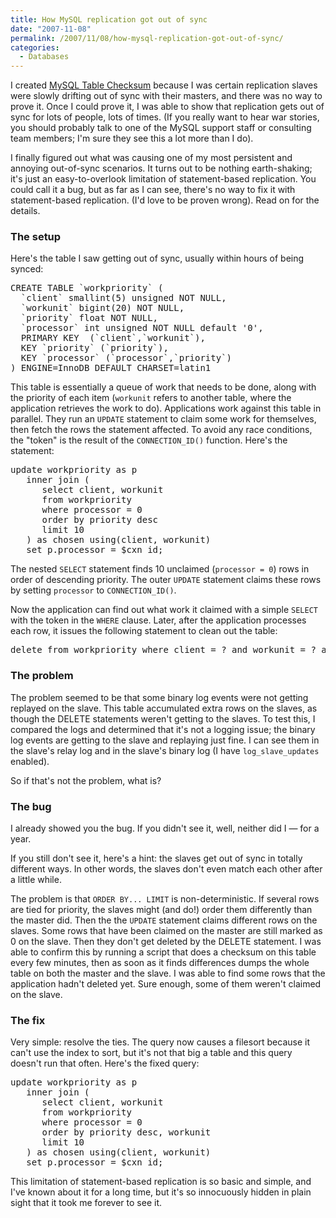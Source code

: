 ```yaml
---
title: How MySQL replication got out of sync
date: "2007-11-08"
permalink: /2007/11/08/how-mysql-replication-got-out-of-sync/
categories:
  - Databases
---
```

I created [MySQL Table Checksum][1] because I was certain replication slaves were slowly drifting out of sync with their masters, and there was no way to prove it. Once I could prove it, I was able to show that replication gets out of sync for lots of people, lots of times. (If you really want to hear war stories, you should probably talk to one of the MySQL support staff or consulting team members; I'm sure they see this a lot more than I do).

I finally figured out what was causing one of my most persistent and annoying out-of-sync scenarios. It turns out to be nothing earth-shaking; it's just an easy-to-overlook limitation of statement-based replication. You could call it a bug, but as far as I can see, there's no way to fix it with statement-based replication. (I'd love to be proven wrong). Read on for the details.

### The setup

Here's the table I saw getting out of sync, usually within hours of being synced:

<pre>CREATE TABLE `workpriority` (
  `client` smallint(5) unsigned NOT NULL,
  `workunit` bigint(20) NOT NULL,
  `priority` float NOT NULL,
  `processor` int unsigned NOT NULL default '0',
  PRIMARY KEY  (`client`,`workunit`),
  KEY `priority` (`priority`),
  KEY `processor` (`processor`,`priority`)
) ENGINE=InnoDB DEFAULT CHARSET=latin1</pre>

This table is essentially a queue of work that needs to be done, along with the priority of each item (`workunit` refers to another table, where the application retrieves the work to do). Applications work against this table in parallel. They run an `UPDATE` statement to claim some work for themselves, then fetch the rows the statement affected. To avoid any race conditions, the "token" is the result of the `CONNECTION_ID()` function. Here's the statement:

<pre>update workpriority as p
   inner join (
      select client, workunit
      from workpriority
      where processor = 0
      order by priority desc
      limit 10
   ) as chosen using(client, workunit)
   set p.processor = $cxn_id;</pre>

The nested `SELECT` statement finds 10 unclaimed (`processor = 0`) rows in order of descending priority. The outer `UPDATE` statement claims these rows by setting `processor` to `CONNECTION_ID()`.

Now the application can find out what work it claimed with a simple `SELECT` with the token in the `WHERE` clause. Later, after the application processes each row, it issues the following statement to clean out the table:

<pre>delete from workpriority where client = ? and workunit = ? and processor = ?;</pre>

### The problem

The problem seemed to be that some binary log events were not getting replayed on the slave. This table accumulated extra rows on the slaves, as though the DELETE statements weren't getting to the slaves. To test this, I compared the logs and determined that it's not a logging issue; the binary log events are getting to the slave and replaying just fine. I can see them in the slave's relay log and in the slave's binary log (I have `log_slave_updates` enabled).

So if that's not the problem, what is?

### The bug

I already showed you the bug. If you didn't see it, well, neither did I &#8212; for a year.

If you still don't see it, here's a hint: the slaves get out of sync in totally different ways. In other words, the slaves don't even match each other after a little while.

The problem is that `ORDER BY... LIMIT` is non-deterministic. If several rows are tied for priority, the slaves might (and do!) order them differently than the master did. Then the the `UPDATE` statement claims different rows on the slaves. Some rows that have been claimed on the master are still marked as 0 on the slave. Then they don't get deleted by the DELETE statement. I was able to confirm this by running a script that does a checksum on this table every few minutes, then as soon as it finds differences dumps the whole table on both the master and the slave. I was able to find some rows that the application hadn't deleted yet. Sure enough, some of them weren't claimed on the slave.

### The fix

Very simple: resolve the ties. The query now causes a filesort because it can't use the index to sort, but it's not that big a table and this query doesn't run that often. Here's the fixed query:

<pre>update workpriority as p
   inner join (
      select client, workunit
      from workpriority
      where processor = 0
      order by priority desc, workunit
      limit 10
   ) as chosen using(client, workunit)
   set p.processor = $cxn_id;</pre>

This limitation of statement-based replication is so basic and simple, and I've known about it for a long time, but it's so innocuously hidden in plain sight that it took me forever to see it.

 [1]: http://code.google.com/p/maatkit/
